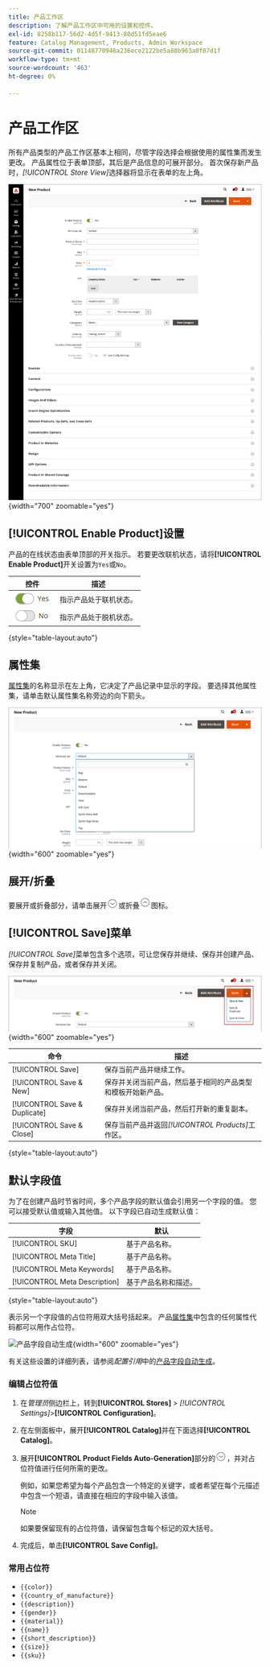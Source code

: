 ```yaml
---
title: 产品工作区
description: 了解产品工作区中可用的设置和控件。
exl-id: 8258b117-56d2-4d5f-9413-80d51fd5eae6
feature: Catalog Management, Products, Admin Workspace
source-git-commit: 01148770946a236ece2122be5a88b963a0f07d1f
workflow-type: tm+mt
source-wordcount: '463'
ht-degree: 0%

---
```


# 产品工作区

所有产品类型的产品工作区基本上相同，尽管字段选择会根据使用的属性集而发生更改。 产品属性位于表单顶部，其后是产品信息的可展开部分。 首次保存新产品时，_[!UICONTROL Store View]_&#x200B;选择器将显示在表单的左上角。

![产品工作区](./assets/product-workspace-ee.png){width="700" zoomable="yes"}

## [!UICONTROL Enable Product]设置

产品的在线状态由表单顶部的开关指示。 若要更改联机状态，请将&#x200B;**[!UICONTROL Enable Product]**&#x200B;开关设置为`Yes`或`No`。

| 控件 | 描述 |
|-------- | ----------- |
| ![切换是](../assets/toggle-yes.png) | 指示产品处于联机状态。 |
| ![切换否](../assets/toggle-no.png) | 指示产品处于脱机状态。 |

{style="table-layout:auto"}

## 属性集

[属性集](attribute-sets.md)的名称显示在左上角，它决定了产品记录中显示的字段。 要选择其他属性集，请单击默认属性集名称旁边的向下箭头。

![属性集](./assets/product-attribute-set.png){width="600" zoomable="yes"}

## 展开/折叠

要展开或折叠部分，请单击展开![展开选择器](../assets/icon-display-expand.png)或折叠![折叠选择器](../assets/icon-display-collapse.png)图标。

## [!UICONTROL Save]菜单

_[!UICONTROL Save]_&#x200B;菜单包含多个选项，可让您保存并继续、保存并创建产品、保存并复制产品，或者保存并关闭。

![保存菜单](./assets/product-save-menu.png){width="600" zoomable="yes"}

| 命令 | 描述 |
|--- |--- |
| [!UICONTROL Save] | 保存当前产品并继续工作。 |
| [!UICONTROL Save & New] | 保存并关闭当前产品，然后基于相同的产品类型和模板开始新产品。 |
| [!UICONTROL Save & Duplicate] | 保存并关闭当前产品，然后打开新的重复副本。 |
| [!UICONTROL Save & Close] | 保存当前产品并返回&#x200B;_[!UICONTROL Products]_&#x200B;工作区。 |

{style="table-layout:auto"}

## 默认字段值

为了在创建产品时节省时间，多个产品字段的默认值会引用另一个字段的值。 您可以接受默认值或输入其他值。 以下字段已自动生成默认值：

| 字段 | 默认 |
|----- |------- |
| [!UICONTROL SKU] | 基于产品名称。 |
| [!UICONTROL Meta Title] | 基于产品名称。 |
| [!UICONTROL Meta Keywords] | 基于产品名称。 |
| [!UICONTROL Meta Description] | 基于产品名称和描述。 |

{style="table-layout:auto"}

表示另一个字段值的占位符用双大括号括起来。 产品[属性集](attribute-sets.md)中包含的任何属性代码都可以用作占位符。

![产品字段自动生成](../configuration-reference/catalog/assets/catalog-product-fields-auto-generation.png){width="600" zoomable="yes"}

有关这些设置的详细列表，请参阅&#x200B;_配置引用_&#x200B;中的[产品字段自动生成](../configuration-reference/catalog/catalog.md#product-fields-auto-generation)。

### 编辑占位符值

1. 在&#x200B;_管理员_&#x200B;侧边栏上，转到&#x200B;**[!UICONTROL Stores]** > _[!UICONTROL Settings]_>**[!UICONTROL Configuration]**。

1. 在左侧面板中，展开&#x200B;**[!UICONTROL Catalog]**&#x200B;并在下面选择&#x200B;**[!UICONTROL Catalog]**。

1. 展开&#x200B;**[!UICONTROL Product Fields Auto-Generation]**&#x200B;部分的![扩展选择器](../assets/icon-display-expand.png)，并对占位符值进行任何所需的更改。

   例如，如果您希望为每个产品包含一个特定的关键字，或者希望在每个元描述中包含一个短语，请直接在相应的字段中输入该值。

   >[!NOTE]
   >
   >如果要保留现有的占位符值，请保留包含每个标记的双大括号。

1. 完成后，单击&#x200B;**[!UICONTROL Save Config]**。

### 常用占位符

- `{{color}}`
- `{{country_of_manufacture}}`
- `{{description}}`
- `{{gender}}`
- `{{material}}`
- `{{name}}`
- `{{short_description}}`
- `{{size}}`
- `{{sku}}`
